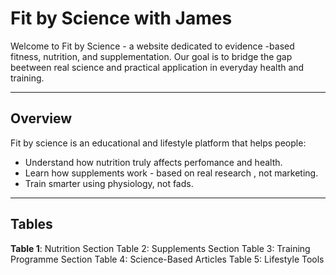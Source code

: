 # Fit by Science with James
Welcome to Fit by Science - a website dedicated to evidence -based fitness, nutrition, and supplementation.
Our goal is to bridge the gap beetween real science and practical application in everyday health and training.
_______________________________________________________________________________________________________________
## Overview 
Fit by science is an educational and lifestyle platform that helps people: 
- Understand how nutrition truly affects perfomance and health.
- Learn how supplements work - based on real research , not marketing.
- Train smarter using physiology, not fads.
_______________________________________________________________________________________________________________
## Tables 
**Table 1**:
Nutrition Section 
Table 2: 
Supplements Section
Table 3:
Training Programme Section
Table 4:
Science-Based Articles
Table 5:
Lifestyle Tools 

